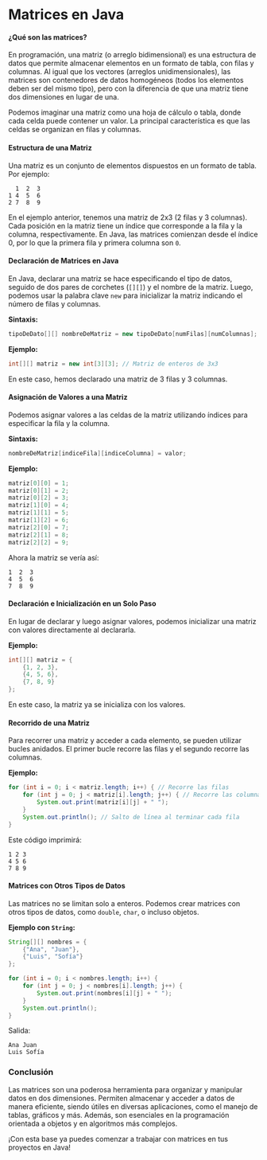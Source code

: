 # Matrices en Java

#### ¿Qué son las matrices?

En programación, una matriz (o arreglo bidimensional) es una estructura de datos que permite almacenar elementos en un formato de tabla, con filas y columnas. Al igual que los vectores (arreglos unidimensionales), las matrices son contenedores de datos homogéneos (todos los elementos deben ser del mismo tipo), pero con la diferencia de que una matriz tiene dos dimensiones en lugar de una.

Podemos imaginar una matriz como una hoja de cálculo o tabla, donde cada celda puede contener un valor. La principal característica es que las celdas se organizan en filas y columnas.

#### Estructura de una Matriz

Una matriz es un conjunto de elementos dispuestos en un formato de tabla. Por ejemplo:

```text
  1  2  3
1 4  5  6
2 7  8  9
```

En el ejemplo anterior, tenemos una matriz de 2x3 (2 filas y 3 columnas). Cada posición en la matriz tiene un índice que corresponde a la fila y la columna, respectivamente. En Java, las matrices comienzan desde el índice 0, por lo que la primera fila y primera columna son `0`.

#### Declaración de Matrices en Java

En Java, declarar una matriz se hace especificando el tipo de datos, seguido de dos pares de corchetes (`[][]`) y el nombre de la matriz. Luego, podemos usar la palabra clave `new` para inicializar la matriz indicando el número de filas y columnas.

**Sintaxis:**

```java
tipoDeDato[][] nombreDeMatriz = new tipoDeDato[numFilas][numColumnas];
```

**Ejemplo:**

```java
int[][] matriz = new int[3][3]; // Matriz de enteros de 3x3
```

En este caso, hemos declarado una matriz de 3 filas y 3 columnas.

#### Asignación de Valores a una Matriz

Podemos asignar valores a las celdas de la matriz utilizando índices para especificar la fila y la columna.

**Sintaxis:**

```java
nombreDeMatriz[indiceFila][indiceColumna] = valor;
```

**Ejemplo:**

```java
matriz[0][0] = 1;
matriz[0][1] = 2;
matriz[0][2] = 3;
matriz[1][0] = 4;
matriz[1][1] = 5;
matriz[1][2] = 6;
matriz[2][0] = 7;
matriz[2][1] = 8;
matriz[2][2] = 9;
```

Ahora la matriz se vería así:

```text
1  2  3
4  5  6
7  8  9
```

#### Declaración e Inicialización en un Solo Paso

En lugar de declarar y luego asignar valores, podemos inicializar una matriz con valores directamente al declararla.

**Ejemplo:**

```java
int[][] matriz = {
    {1, 2, 3},
    {4, 5, 6},
    {7, 8, 9}
};
```

En este caso, la matriz ya se inicializa con los valores.

#### Recorrido de una Matriz

Para recorrer una matriz y acceder a cada elemento, se pueden utilizar bucles anidados. El primer bucle recorre las filas y el segundo recorre las columnas.

**Ejemplo:**

```java
for (int i = 0; i < matriz.length; i++) { // Recorre las filas
    for (int j = 0; j < matriz[i].length; j++) { // Recorre las columnas
        System.out.print(matriz[i][j] + " ");
    }
    System.out.println(); // Salto de línea al terminar cada fila
}
```

Este código imprimirá:

```text
1 2 3
4 5 6
7 8 9
```

#### Matrices con Otros Tipos de Datos

Las matrices no se limitan solo a enteros. Podemos crear matrices con otros tipos de datos, como `double`, `char`, o incluso objetos.

**Ejemplo con `String`:**

```java
String[][] nombres = {
    {"Ana", "Juan"},
    {"Luis", "Sofía"}
};

for (int i = 0; i < nombres.length; i++) {
    for (int j = 0; j < nombres[i].length; j++) {
        System.out.print(nombres[i][j] + " ");
    }
    System.out.println();
}
```

Salida:

```text
Ana Juan
Luis Sofía
```

### Conclusión

Las matrices son una poderosa herramienta para organizar y manipular datos en dos dimensiones. Permiten almacenar y acceder a datos de manera eficiente, siendo útiles en diversas aplicaciones, como el manejo de tablas, gráficos y más. Además, son esenciales en la programación orientada a objetos y en algoritmos más complejos.

¡Con esta base ya puedes comenzar a trabajar con matrices en tus proyectos en Java!
